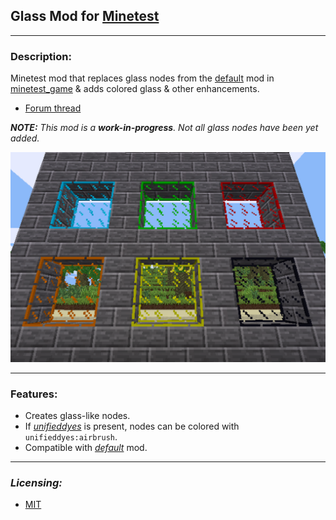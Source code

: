 ## Glass Mod for [Minetest][]


---
### **Description:**

Minetest mod that replaces glass nodes from the [default][] mod in [minetest_game][] & adds colored glass & other enhancements.

- [Forum thread](https://forum.minetest.net/viewtopic.php?t=18307)

***NOTE:*** *This mod is a **work-in-progress**. Not all glass nodes have been yet added.*

![Screenshot](screenshot.png)

---
### **Features:**

- Creates glass-like nodes.
- If *[unifieddyes][]* is present, nodes can be colored with `unifieddyes:airbrush`.
- Compatible with *[default][]* mod.


---
### ***Licensing:***

- [MIT](LICENSE.txt)



[Minetest]: http://www.minetest.net/
[node coloring]: https://github.com/minetest/minetest/pull/4986

[default]: https://github.com/minetest/minetest_game/blob/master/mods/default
[minetest_game]: https://github.com/minetest/minetest_game
[unifieddyes]: https://forum.minetest.net/viewtopic.php?t=2178
